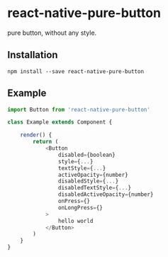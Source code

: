 # react-native-pure-button

pure button, without any style.

## Installation

```shell
npm install --save react-native-pure-button
```

## Example

```javascript
import Button from 'react-native-pure-button'

class Example extends Component {

    render() {
        return (
            <Button
                disabled={boolean}
                style={...}
                textStyle={...}
                activeOpacity={number}
                disabledStyle={...}
                disabledTextStyle={...}
                disabledActiveOpacity={number}
                onPress={}
                onLongPress={}
            >
                hello world
            </Button>
        )
    }
}
```